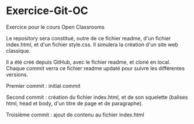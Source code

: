 Exercice-Git-OC
===============

Exercice pour le cours Open Classrooms

Le repository sera constitué, outre de ce fichier readme, d'un fichier index.html, et d'un fichier style.css. Il simulera la création d'un site web classique.

Il a été créé depuis GitHub, avec le fichier readme, et cloné en local.
Chaque commit verra ce fichier readme updaté pour suivre les différentes versions.

Premier commit : initial commit

Second commit : création du fichier index.html, et de son squelette (balises html, head et body, d'un titre de page et de paragraphe).

Troisième commit : ajout de contenu au fichier index.html